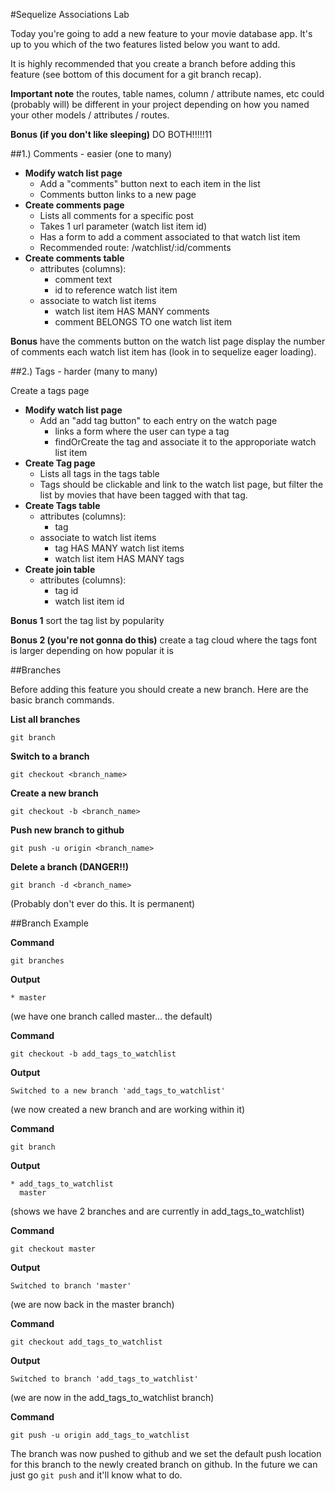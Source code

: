 #Sequelize Associations Lab

Today you're going to add a new feature to your movie database app. It's up to you which of the two features listed below you want to add.

It is highly recommended that you create a branch before adding this feature (see bottom of this document for a git branch recap).

**Important note** the routes, table names, column / attribute names, etc could (probably will) be different in your project depending on how you named your other models / attributes / routes.

**Bonus (if you don't like sleeping)** DO BOTH!!!!!11


##1.) Comments - easier (one to many)

* **Modify watch list page**
	* Add a "comments" button next to each item in the list
	* Comments button links to a new page
* **Create comments page**
	* Lists all comments for a specific post
	* Takes 1 url parameter (watch list item id)
	* Has a form to add a comment associated to that watch list item
	* Recommended route: /watchlist/:id/comments
* **Create comments table**
	* attributes (columns):
		* comment text
		* id to reference watch list item
	* associate to watch list items
		* watch list item HAS MANY comments
		* comment BELONGS TO one watch list item



**Bonus** have the comments button on the watch list page display the number of comments each watch list item has (look in to sequelize eager loading).


##2.) Tags - harder (many to many)

Create a tags page

* **Modify watch list page**
	* Add an "add tag button" to each entry on the watch page
		* links a form where the user can type a tag
		* findOrCreate the tag and associate it to the approporiate watch list item
* **Create Tag page**
	* Lists all tags in the tags table 
	* Tags should be clickable and link to the watch list page, but filter the list by movies that have been tagged with that tag.
* **Create Tags table**
	* attributes (columns):
		* tag
	* associate to watch list items
		* tag HAS MANY watch list items
		* watch list item HAS MANY tags
* **Create join table**
	* attributes (columns):
		* tag id
		* watch list item id

**Bonus 1** sort the tag list by popularity

**Bonus 2 (you're not gonna do this)** create a tag cloud where the tags font is larger depending on how popular it is


##Branches

Before adding this feature you should create a new branch. Here are the basic branch commands.

**List all branches**

```
git branch
```

**Switch to a branch**

```
git checkout <branch_name>
```

**Create a new branch**

```
git checkout -b <branch_name>
```

**Push new branch to github**

```
git push -u origin <branch_name>
```


**Delete a branch (DANGER!!)**



```
git branch -d <branch_name>
```

(Probably don't ever do this. It is permanent)


##Branch Example

**Command**

```
git branches
```

**Output**

```
* master
```

(we have one branch called master... the default)

**Command**

```
git checkout -b add_tags_to_watchlist
```

**Output**

```
Switched to a new branch 'add_tags_to_watchlist'
```

(we now created a new branch and are working within it)

**Command**

```
git branch
```

**Output**

```
* add_tags_to_watchlist
  master
```

(shows we have 2 branches and are currently in add_tags_to_watchlist)


**Command**

```
git checkout master
```

**Output**

```
Switched to branch 'master'
```

(we are now back in the master branch)

**Command**

```
git checkout add_tags_to_watchlist
```

**Output**

```
Switched to branch 'add_tags_to_watchlist'
```

(we are now in the add_tags_to_watchlist branch)

**Command**

```
git push -u origin add_tags_to_watchlist
```

The branch was now pushed to github and we set the default push location for this branch to the newly created branch on github. In the future we can just go `git push` and it'll know what to do.
